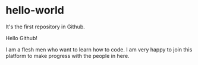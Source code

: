 # hello-world
It's the first repository in Github.

Hello Github!

I am a flesh men who want to learn how to code. I am very happy to join this platform to make progress with the people in here.





